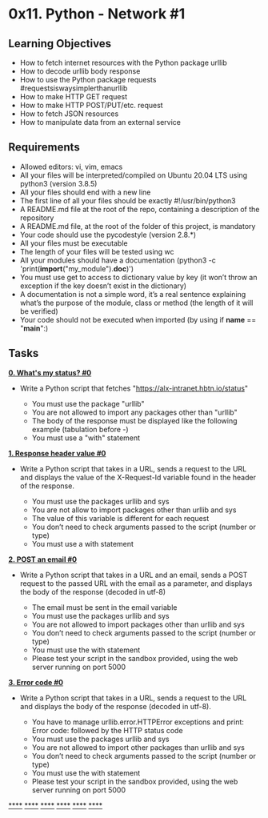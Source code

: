 # 0x11. Python - Network #1

## Learning Objectives
- How to fetch internet resources with the Python package urllib
- How to decode urllib body response
- How to use the Python package requests #requestsiswaysimplerthanurllib
- How to make HTTP GET request
- How to make HTTP POST/PUT/etc. request
- How to fetch JSON resources
- How to manipulate data from an external service

## Requirements
- Allowed editors: vi, vim, emacs
- All your files will be interpreted/compiled on Ubuntu 20.04 LTS using python3 (version 3.8.5)
- All your files should end with a new line
- The first line of all your files should be exactly #!/usr/bin/python3
- A README.md file at the root of the repo, containing a description of the repository
- A README.md file, at the root of the folder of this project, is mandatory
- Your code should use the pycodestyle (version 2.8.*)
- All your files must be executable
- The length of your files will be tested using wc
- All your modules should have a documentation (python3 -c 'print(__import__("my_module").__doc__)')
- You must use get to access to dictionary value by key (it won’t throw an exception if the key doesn’t exist in the dictionary)
- A documentation is not a simple word, it’s a real sentence explaining what’s the purpose of the module, class or method (the length of it will be verified)
- Your code should not be executed when imported (by using if __name__ == "__main__":)

## Tasks
[**0. What's my status? #0**](0-hbtn_status.py)
- Write a Python script that fetches "https://alx-intranet.hbtn.io/status"

	* You must use the package "urllib"
	* You are not allowed to import any packages other than "urllib"
	* The body of the response must be displayed like the following example (tabulation before -)
	* You must use a "with" statement

[**1. Response header value #0**](1-hbtn_header.py)
- Write a Python script that takes in a URL, sends a request to the URL and displays the value of the X-Request-Id variable found in the header of the response.

	* You must use the packages urllib and sys
	* You are not allow to import packages other than urllib and sys
	* The value of this variable is different for each request
	* You don’t need to check arguments passed to the script (number or type)
	* You must use a with statement

[**2. POST an email #0**](2-post_email.py)
- Write a Python script that takes in a URL and an email, sends a POST request to the passed URL with the email as a parameter, and displays the body of the response (decoded in utf-8)

	* The email must be sent in the email variable
	* You must use the packages urllib and sys
	* You are not allowed to import packages other than urllib and sys
	* You don’t need to check arguments passed to the script (number or type)
	* You must use the with statement
	* Please test your script in the sandbox provided, using the web server running on port 5000

[**3. Error code #0**](3-error_code.py)
- Write a Python script that takes in a URL, sends a request to the URL and displays the body of the response (decoded in utf-8).

	* You have to manage urllib.error.HTTPError exceptions and print: Error code: followed by the HTTP status code
	* You must use the packages urllib and sys
	* You are not allowed to import other packages than urllib and sys
	* You don’t need to check arguments passed to the script (number or type)
	* You must use the with statement
	* Please test your script in the sandbox provided, using the web server running on port 5000

[****]()
[****]()
[****]()
[****]()
[****]()
[****]()
